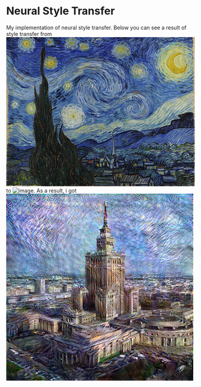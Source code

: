 # Neural Style Transfer
My implementation of neural style transfer. Below you can see a result of style transfer from ![image](/gallery/input_images/StarryNight.jpg) 
to ![image](/gallery/input_images/PKiN.jpg). As a result, i got ![image](gallery/created_pictures/image_39.jpg)
